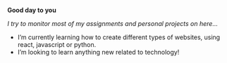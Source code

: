 **Good day to you**

*I try to monitor most of my assignments and personal projects on here...*

- I’m currently learning how to create different types of websites, using react, javascript or python.
- I’m looking to learn anything new related to technology!

<!--
**arimulligan/arimulligan** is a ✨ _special_ ✨ repository because its `README.md` (this file) appears on your GitHub profile.

Here are some ideas to get you started:


- 👯 I’m looking to collaborate on ...
- 💬 Ask me about ...
- 📫 How to reach me: ...
- 😄 Pronouns: ...
- ⚡ Fun fact: ...
-->

